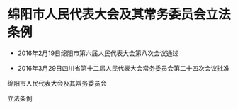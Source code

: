 # 绵阳市人民代表大会及其常务委员会立法条例

- 2016年2月19日绵阳市第六届人民代表大会第八次会议通过

- 2016年3月29日四川省第十二届人民代表大会常务委员会第二十四次会议批准

<!-- INFO END -->

绵阳市人民代表大会及其常务委员会

立法条例
